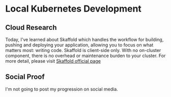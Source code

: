 # Local Kubernetes Development
## Cloud Research
Today, I've learned about Skaffold which handles the workflow for building, pushing and deploying your application, allowing you to focus on what matters most: writing code. Skaffold is client-side only. With no on-cluster component, there is no overhead or maintenance burden to your cluster. For more detail, please visit [Skaffold official page](https://skaffold.dev/)

## Social Proof
I'm not going to post my progression on social media.
